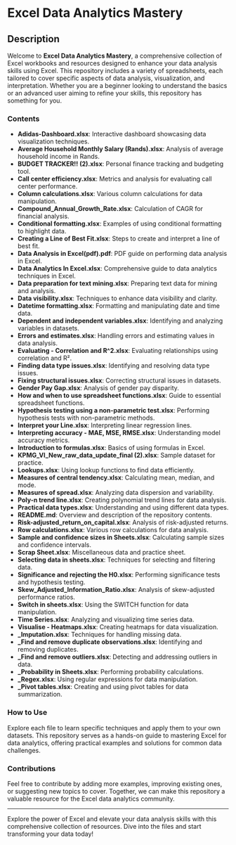# Excel Data Analytics Mastery

## Description

Welcome to **Excel Data Analytics Mastery**, a comprehensive collection of Excel workbooks and resources designed to enhance your data analysis skills using Excel. This repository includes a variety of spreadsheets, each tailored to cover specific aspects of data analysis, visualization, and interpretation. Whether you are a beginner looking to understand the basics or an advanced user aiming to refine your skills, this repository has something for you.

### Contents

- **Adidas-Dashboard.xlsx**: Interactive dashboard showcasing data visualization techniques.
- **Average Household Monthly Salary (Rands).xlsx**: Analysis of average household income in Rands.
- **BUDGET TRACKER!! (2).xlsx**: Personal finance tracking and budgeting tool.
- **Call center efficiency.xlsx**: Metrics and analysis for evaluating call center performance.
- **Column calculations.xlsx**: Various column calculations for data manipulation.
- **Compound_Annual_Growth_Rate.xlsx**: Calculation of CAGR for financial analysis.
- **Conditional formatting.xlsx**: Examples of using conditional formatting to highlight data.
- **Creating a Line of Best Fit.xlsx**: Steps to create and interpret a line of best fit.
- **Data Analysis in Excel(pdf).pdf**: PDF guide on performing data analysis in Excel.
- **Data Analytics In Excel.xlsx**: Comprehensive guide to data analytics techniques in Excel.
- **Data preparation for text mining.xlsx**: Preparing text data for mining and analysis.
- **Data visibility.xlsx**: Techniques to enhance data visibility and clarity.
- **Datetime formatting.xlsx**: Formatting and manipulating date and time data.
- **Dependent and independent variables.xlsx**: Identifying and analyzing variables in datasets.
- **Errors and estimates.xlsx**: Handling errors and estimating values in data analysis.
- **Evaluating - Correlation and R^2.xlsx**: Evaluating relationships using correlation and R².
- **Finding data type issues.xlsx**: Identifying and resolving data type issues.
- **Fixing structural issues.xlsx**: Correcting structural issues in datasets.
- **Gender Pay Gap.xlsx**: Analysis of gender pay disparity.
- **How and when to use spreadsheet functions.xlsx**: Guide to essential spreadsheet functions.
- **Hypothesis testing using a non-parametric test.xlsx**: Performing hypothesis tests with non-parametric methods.
- **Interpret your Line.xlsx**: Interpreting linear regression lines.
- **Interpreting accuracy - MAE, MSE, RMSE.xlsx**: Understanding model accuracy metrics.
- **Introduction to formulas.xlsx**: Basics of using formulas in Excel.
- **KPMG_VI_New_raw_data_update_final (2).xlsx**: Sample dataset for practice.
- **Lookups.xlsx**: Using lookup functions to find data efficiently.
- **Measures of central tendency.xlsx**: Calculating mean, median, and mode.
- **Measures of spread.xlsx**: Analyzing data dispersion and variability.
- **Poly-n trend line.xlsx**: Creating polynomial trend lines for data analysis.
- **Practical data types.xlsx**: Understanding and using different data types.
- **README.md**: Overview and description of the repository contents.
- **Risk-adjusted_return_on_capital.xlsx**: Analysis of risk-adjusted returns.
- **Row calculations.xlsx**: Various row calculations for data analysis.
- **Sample and confidence sizes in Sheets.xlsx**: Calculating sample sizes and confidence intervals.
- **Scrap Sheet.xlsx**: Miscellaneous data and practice sheet.
- **Selecting data in sheets.xlsx**: Techniques for selecting and filtering data.
- **Significance and rejecting the H0.xlsx**: Performing significance tests and hypothesis testing.
- **Skew_Adjusted_Information_Ratio.xlsx**: Analysis of skew-adjusted performance ratios.
- **Switch in sheets.xlsx**: Using the SWITCH function for data manipulation.
- **Time Series.xlsx**: Analyzing and visualizing time series data.
- **Visualise - Heatmaps.xlsx**: Creating heatmaps for data visualization.
- **_Imputation.xlsx**: Techniques for handling missing data.
- **_Find and remove duplicate observations.xlsx**: Identifying and removing duplicates.
- **_Find and remove outliers.xlsx**: Detecting and addressing outliers in data.
- **_Probability in Sheets.xlsx**: Performing probability calculations.
- **_Regex.xlsx**: Using regular expressions for data manipulation.
- **_Pivot tables.xlsx**: Creating and using pivot tables for data summarization.

### How to Use
Explore each file to learn specific techniques and apply them to your own datasets. This repository serves as a hands-on guide to mastering Excel for data analytics, offering practical examples and solutions for common data challenges.

### Contributions
Feel free to contribute by adding more examples, improving existing ones, or suggesting new topics to cover. Together, we can make this repository a valuable resource for the Excel data analytics community.

---

Explore the power of Excel and elevate your data analysis skills with this comprehensive collection of resources. Dive into the files and start transforming your data today!
